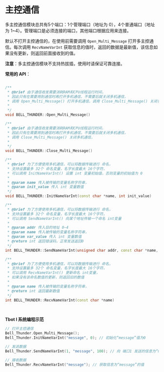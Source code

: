 # 主控通信

多主控通信模块总共有5个端口：1个管理端口（地址为 0），4个普通端口（地址为 1~4）。管理端口是必须连接的端口，其他端口根据应用来连接。

默认不打开主控通信的，在使用前需要调用 `Open_Multi_Message` 打开多主控通信。每次调用 `RecvNameVarInt` 获取信息的值时，返回的数据是最新值，该信息如果没有更新，则返回前面接收到的值。

**注意**：多主控通信模块不支持热拔插，使用时请保证可靠连接。

**常用的 API**：
```cpp

/**
 * @brief 由于通信收发需要消耗RAM和CPU线程运行时间，
 * 因此只有在需要用到通信时再打开多机通信，不需要后就关闭多机通信，
 * 调用 Open_Multi_Message() 打开多机通信，调用 Close_Multi_Message() 关闭多机通信，
 * 
 */
void BELL_THUNDER::Open_Multi_Message()

/**
 * @brief 由于通信收发需要消耗RAM和CPU线程运行时间，
 * 因此只有在需要用到通信时再打开多机通信，不需要后就关闭多机通信，
 * 调用 Close_Multi_Message() 关闭多机通信，
 * 
 */
void BELL_THUNDER::Close_Multi_Message()

/**
 * @brief 为了方便使用多机通信，可以将数据传输进行 命名，
 * 支持设置最多 32个 命名变量，名字长度最大 16个字符，
 * 可以调用 InitNameVarInt() 设置 int 变量初始值，否则变量的初始值为 0
 * 
 * @param name 传入被传输的变量名称字符串，
 * @param init_value 传入 int 变量数值
 */
void BELL_THUNDER::InitNameVarInt(const char *name, int init_value)

/**
 * @brief 为了方便使用多机通信，可以将数据传输进行 命名，
 * 支持设置最多 32个 命名变量，名字长度最大 16个字符，
 * 可以调用 SendNameVarInt() 向某个地址传输一个命名 int变量
 * 
 * @param addr 传入目的地址 0~4
 * @param name 传入被传输的变量名称字符串，
 * @param var_value 传入 int 变量数值
 * @return int 返回错误码，正常发送返回0
 */
int BELL_THUNDER::SendNameVarInt(unsigned char addr, const char *name, int var_value)

/**
 * @brief 为了方便使用多机通信，可以将数据传输进行 命名，
 * 支持设置最多 32个 命名变量，名字长度最大 16个字符，
 * 可以调用 RecvNameVarInt() 更新命名 int变量，
 * 如果没有该命名数值的更新，则返回旧的数值
 * 
 * @param name 传入被传输的变量名称字符串，
 * @return int 返回最新数值
 */
int BELL_THUNDER::RecvNameVarInt(const char *name)
```
<br />

**Tbot I 系统编程示范**
```cpp
// 打开主控通信
Bell_Thunder.Open_Multi_Message();
Bell_Thunder.InitNameVarInt("message", 0); // 初始化“message”值为0

// 发送数据
Bell_Thunder.SendNameVarInt(1, "message", 100); // 向 端口1 发送的信息为“message”，值为 100

// 接收数据
Bell_Thunder.RecvNameVarInt("message"); // 获取信息为“message”的值

```

